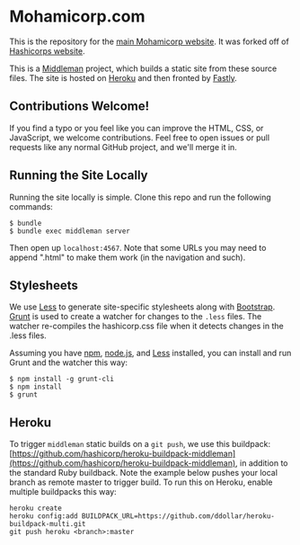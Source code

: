 # Mohamicorp.com

This is the repository for the [main Mohamicorp website](http://www.mohamicorp.com).
It was forked off of [Hashicorps website](http://www.hashicorp.com).


This is a [Middleman](http://middlemanapp.com) project, which builds a static
site from these source files. The site is hosted on [Heroku](http://heroku.com)
and then fronted by [Fastly](http://fastly.com).

## Contributions Welcome!

If you find a typo or you feel like you can improve the HTML, CSS, or
JavaScript, we welcome contributions. Feel free to open issues or pull
requests like any normal GitHub project, and we'll merge it in.

## Running the Site Locally

Running the site locally is simple. Clone this repo and run the following
commands:

```
$ bundle
$ bundle exec middleman server
```

Then open up `localhost:4567`. Note that some URLs you may need to append
".html" to make them work (in the navigation and such).

## Stylesheets

We use [Less](http://lesscss.org) to generate site-specific stylesheets along
with [Bootstrap](http://getbootstrap.com). [Grunt](http://gruntjs.com)
is used to create a watcher for changes to the `.less` files.  The
watcher re-compiles the hashicorp.css file when it detects changes in
the .less files.

Assuming you have [npm](http://npmjs.com),
[node.js](http://node.js), and [Less](http://lesscss.org) installed, you can install and run Grunt
and the watcher this way:

```
$ npm install -g grunt-cli
$ npm install
$ grunt
```

## Heroku

To trigger `middleman` static builds on a `git push`, we use this
buildpack:
[https://github.com/hashicorp/heroku-buildpack-middleman](https://github.com/hashicorp/heroku-buildpack-middleman), in addition to the standard Ruby buildback.  Note the example below pushes your local
branch as remote master to trigger build.  To run this on Heroku,
enable multiple buildpacks this way:

```
heroku create
heroku config:add BUILDPACK_URL=https://github.com/ddollar/heroku-buildpack-multi.git
git push heroku <branch>:master
```
